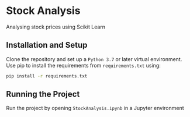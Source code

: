 # Stock Analysis
Analysing stock prices using Scikit Learn
## Installation and Setup
Clone the repository and set up a `Python 3.7` or later virtual environment. Use pip to install the requirements from `requirements.txt` using:
```bash
pip install -r requirements.txt
``` 
## Running the Project
Run the project by opening `StockAnalysis.ipynb` in a Jupyter environment
